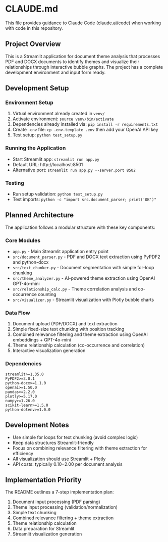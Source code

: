 # CLAUDE.md

This file provides guidance to Claude Code (claude.ai/code) when working with code in this repository.

## Project Overview

This is a Streamlit application for document theme analysis that processes PDF and DOCX documents to identify themes and visualize their relationships through interactive bubble graphs. The project has a complete development environment and input form ready.

## Development Setup

### Environment Setup
1. Virtual environment already created in `venv/`
2. Activate environment: `source venv/bin/activate`
3. Dependencies already installed via: `pip install -r requirements.txt`
4. Create `.env` file: `cp .env.template .env` then add your OpenAI API key
5. Test setup: `python test_setup.py`

### Running the Application
- Start Streamlit app: `streamlit run app.py`
- Default URL: http://localhost:8501
- Alternative port: `streamlit run app.py --server.port 8502`

### Testing
- Run setup validation: `python test_setup.py`
- Test imports: `python -c "import src.document_parser; print('OK')"`

## Planned Architecture

The application follows a modular structure with these key components:

### Core Modules
- `app.py` - Main Streamlit application entry point
- `src/document_parser.py` - PDF and DOCX text extraction using PyPDF2 and python-docx
- `src/text_chunker.py` - Document segmentation with simple for-loop chunking
- `src/theme_analyzer.py` - AI-powered theme extraction using OpenAI GPT-4o-mini
- `src/relationship_calc.py` - Theme correlation analysis and co-occurrence counting
- `src/visualizer.py` - Streamlit visualization with Plotly bubble charts

### Data Flow
1. Document upload (PDF/DOCX) and text extraction
2. Simple fixed-size text chunking with position tracking
3. Combined relevance filtering and theme extraction using OpenAI embeddings + GPT-4o-mini
4. Theme relationship calculation (co-occurrence and correlation)
5. Interactive visualization generation

### Dependencies
```
streamlit>=1.35.0
PyPDF2>=3.0.1
python-docx>=1.1.0
openai>=1.50.0
pandas>=2.2.0
plotly>=5.17.0
numpy>=1.26.0
scikit-learn>=1.5.0
python-dotenv>=1.0.0
```

## Development Notes

- Use simple for loops for text chunking (avoid complex logic)
- Keep data structures Streamlit-friendly
- Focus on combining relevance filtering with theme extraction for efficiency
- All visualization should use Streamlit + Plotly
- API costs: typically $0.10-$2.00 per document analysis

## Implementation Priority

The README outlines a 7-step implementation plan:
1. Document input processing (PDF parsing)
2. Theme input processing (validation/normalization) 
3. Simple text chunking
4. Combined relevance filtering + theme extraction
5. Theme relationship calculation
6. Data preparation for Streamlit
7. Streamlit visualization generation